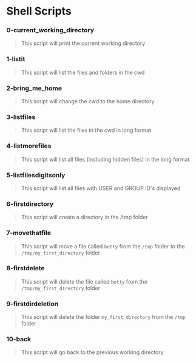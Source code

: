 # Shell Scripts 

### 0-current_working_directory
> This script will print the current working directory 

### 1-listit
> This script will list the files and folders in the cwd

### 2-bring_me_home
> This script will change the cwd to the home directory 

### 3-listfiles
> This script will list the files in the cwd in long format

### 4-listmorefiles 
> This script will list all files (including hidden files) in the long format

### 5-listfilesdigitsonly
> This script will list all files with USER and GROUP ID's displayed

### 6-firstdirectory
> This script will create a directory in the /tmp folder

### 7-movethatfile
> This script will move a file called `betty` from the `/tmp` folder to the `/tmp/my_first_directory` folder

### 8-firstdelete
> This script will delete the file called `betty` from the `/tmp/my_first_directory` folder

### 9-firstdirdeletion
> This script will delete the folder `my_first_directory` from the `/tmp` folder

### 10-back
> This script will go back to the previous working directory
